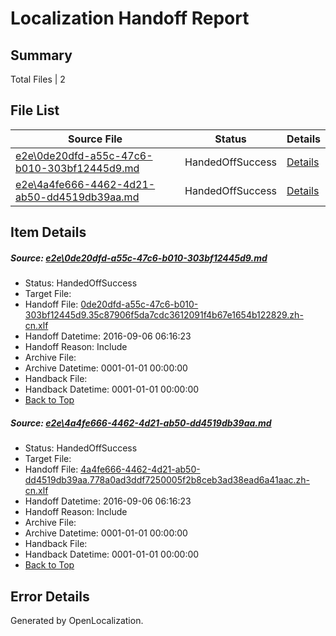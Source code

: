 # <a name='report-top'></a> Localization Handoff Report

## Summary
 Total Files | 2

## File List
 Source File | Status | Details 
 ----------- | ------ | ------- 
 [e2e\0de20dfd-a55c-47c6-b010-303bf12445d9.md](https://github.com/OpenLocalizationTestOrg/ol-test0/blob/06ca401d04915cbbce00f33322add884e6762209/e2e/0de20dfd-a55c-47c6-b010-303bf12445d9.md) | HandedOffSuccess | [Details](#0acb7d8f29a1473e6b0ed4e4cb6fb1485b79be2b1)
 [e2e\4a4fe666-4462-4d21-ab50-dd4519db39aa.md](https://github.com/OpenLocalizationTestOrg/ol-test0/blob/06ca401d04915cbbce00f33322add884e6762209/e2e/4a4fe666-4462-4d21-ab50-dd4519db39aa.md) | HandedOffSuccess | [Details](#89ff9df1c20bc3e6a2879a9b540264937cc4fa472)

## Item Details
##### <a name='0acb7d8f29a1473e6b0ed4e4cb6fb1485b79be2b1'></a> Source: [e2e\0de20dfd-a55c-47c6-b010-303bf12445d9.md](https://github.com/OpenLocalizationTestOrg/ol-test0/blob/06ca401d04915cbbce00f33322add884e6762209/e2e/0de20dfd-a55c-47c6-b010-303bf12445d9.md)
* Status: HandedOffSuccess
* Target File: 
* Handoff File: [0de20dfd-a55c-47c6-b010-303bf12445d9.35c87906f5da7cdc3612091f4b67e1654b122829.zh-cn.xlf](https://github.com/OpenLocalizationTestOrg/ol-test0-handoff/blob/d549232261eae4648215b9d93cd580dd21c8588d/ol-handoff/OpenLocalizationTestOrg/ol-test0-zhcn/ci/ht/0de20dfd-a55c-47c6-b010-303bf12445d9.35c87906f5da7cdc3612091f4b67e1654b122829.zh-cn.xlf)
* Handoff Datetime: 2016-09-06 06:16:23
* Handoff Reason: Include
* Archive File: 
* Archive Datetime: 0001-01-01 00:00:00
* Handback File: 
* Handback Datetime: 0001-01-01 00:00:00
* [Back to Top](#report-top)

##### <a name='89ff9df1c20bc3e6a2879a9b540264937cc4fa472'></a> Source: [e2e\4a4fe666-4462-4d21-ab50-dd4519db39aa.md](https://github.com/OpenLocalizationTestOrg/ol-test0/blob/06ca401d04915cbbce00f33322add884e6762209/e2e/4a4fe666-4462-4d21-ab50-dd4519db39aa.md)
* Status: HandedOffSuccess
* Target File: 
* Handoff File: [4a4fe666-4462-4d21-ab50-dd4519db39aa.778a0ad3ddf7250005f2b8ceb3ad38ead6a41aac.zh-cn.xlf](https://github.com/OpenLocalizationTestOrg/ol-test0-handoff/blob/d549232261eae4648215b9d93cd580dd21c8588d/ol-handoff/OpenLocalizationTestOrg/ol-test0-zhcn/ci/ht/4a4fe666-4462-4d21-ab50-dd4519db39aa.778a0ad3ddf7250005f2b8ceb3ad38ead6a41aac.zh-cn.xlf)
* Handoff Datetime: 2016-09-06 06:16:23
* Handoff Reason: Include
* Archive File: 
* Archive Datetime: 0001-01-01 00:00:00
* Handback File: 
* Handback Datetime: 0001-01-01 00:00:00
* [Back to Top](#report-top)


## Error Details

Generated by OpenLocalization.
